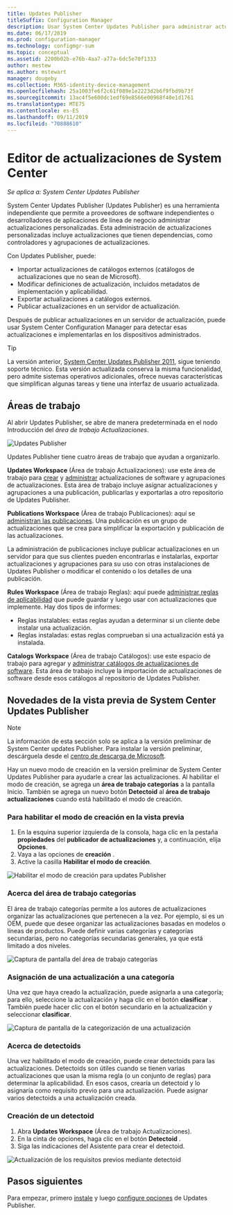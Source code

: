 ```yaml
---
title: Updates Publisher
titleSuffix: Configuration Manager
description: Usar System Center Updates Publisher para administrar actualizaciones personalizadas
ms.date: 06/17/2019
ms.prod: configuration-manager
ms.technology: configmgr-sum
ms.topic: conceptual
ms.assetid: 2200b02b-e76b-4aa7-a77a-6dc5e70f1333
author: mestew
ms.author: mstewart
manager: dougeby
ms.collection: M365-identity-device-management
ms.openlocfilehash: 25a1003fe6f2c61f089e1e2223d2b6f9fbd9b73f
ms.sourcegitcommit: 13ac4f5e600dc1edf69e8566e00968f40e1d1761
ms.translationtype: MTE75
ms.contentlocale: es-ES
ms.lasthandoff: 09/11/2019
ms.locfileid: "70888610"
---
```

# <a name="system-center-updates-publisher"></a>Editor de actualizaciones de System Center

*Se aplica a: System Center Updates Publisher*

System Center Updates Publisher (Updates Publisher) es una herramienta independiente que permite a proveedores de software independientes o desarrolladores de aplicaciones de línea de negocio administrar actualizaciones personalizadas. Esta administración de actualizaciones personalizadas incluye actualizaciones que tienen dependencias, como controladores y agrupaciones de actualizaciones.

Con Updates Publisher, puede:

-   Importar actualizaciones de catálogos externos (catálogos de actualizaciones que no sean de Microsoft).
-   Modificar definiciones de actualización, incluidos metadatos de implementación y aplicabilidad.
-   Exportar actualizaciones a catálogos externos.
-   Publicar actualizaciones en un servidor de actualización.

Después de publicar actualizaciones en un servidor de actualización, puede usar System Center Configuration Manager para detectar esas actualizaciones e implementarlas en los dispositivos administrados.

> [!TIP]  
> La versión anterior, [System Center Updates Publisher 2011](https://go.microsoft.com/fwlink/?LinkId=848111), sigue teniendo soporte técnico. Esta versión actualizada conserva la misma funcionalidad, pero admite sistemas operativos adicionales, ofrece nuevas características que simplifican algunas tareas y tiene una interfaz de usuario actualizada.

## <a name="workspaces"></a>Áreas de trabajo
Al abrir Updates Publisher, se abre de manera predeterminada en el nodo Introducción del *área de trabajo Actualizaciones*.

![Updates Publisher](media/console1.png)   


Updates Publisher tiene cuatro áreas de trabajo que ayudan a organizarlo.


**Updates Workspace** (Área de trabajo Actualizaciones): use este área de trabajo para [crear](/sccm/sum/tools/create-updates-with-updates-publisher) y [administrar](/sccm/sum/tools/manage-updates-with-updates-publisher) actualizaciones de software y agrupaciones de actualizaciones. Esta área de trabajo incluye asignar actualizaciones y agrupaciones a una publicación, publicarlas y exportarlas a otro repositorio de Updates Publisher.

**Publications Workspace** (Área de trabajo Publicaciones): aquí se [administran las publicaciones](/sccm/sum/tools/updates-publisher-publications). Una publicación es un grupo de actualizaciones que se crea para simplificar la exportación y publicación de las actualizaciones.

La administración de publicaciones incluye publicar actualizaciones en un servidor para que sus clientes pueden encontrarlas e instalarlas, exportar actualizaciones y agrupaciones para su uso con otras instalaciones de Updates Publisher o modificar el contenido o los detalles de una publicación.

**Rules Workspace** (Área de trabajo Reglas): aquí puede [administrar reglas de aplicabilidad](/sccm/sum/tools/updates-publisher-applicability-rules) que puede guardar y luego usar con actualizaciones que implemente. Hay dos tipos de informes:

-   Reglas instalables: estas reglas ayudan a determinar si un cliente debe instalar una actualización.
-   Reglas instaladas: estas reglas comprueban si una actualización está ya instalada.

**Catalogs Workspace** (Área de trabajo Catálogos): use este espacio de trabajo para agregar y [administrar catálogos de actualizaciones de software](/sccm/sum/tools/updates-publisher-catalogs). Esta área de trabajo incluye la importación de actualizaciones de software desde esos catálogos al repositorio de Updates Publisher.

## <a name="whats-new-in-the-system-center-updates-publisher-preview"></a>Novedades de la vista previa de System Center Updates Publisher

>[!NOTE] 
>La información de esta sección solo se aplica a la versión preliminar de System Center updates Publisher. Para instalar la versión preliminar, descárguela desde el [centro de descarga de Microsoft](https://www.microsoft.com/download/details.aspx?id=58390).

Hay un nuevo modo de creación en la versión preliminar de System Center Updates Publisher para ayudarle a crear las actualizaciones. Al habilitar el modo de creación, se agrega un **área de trabajo categorías** a la pantalla Inicio. También se agrega un nuevo botón **Detectoid** al **área de trabajo actualizaciones** cuando está habilitado el modo de creación. 

### <a name="to-enable-authoring-mode-in-the-preview"></a>Para habilitar el modo de creación en la vista previa

1. En la esquina superior izquierda de la consola, haga clic en la pestaña **propiedades** del **publicador de actualizaciones** y, a continuación, elija **Opciones**.
1. Vaya a las opciones de **creación** .
1. Active la casilla **Habilitar el modo de creación**.

![Habilitar el modo de creación para updates Publisher](media/scup-enable-authoring-mode.png)

### <a name="about-the-categories-workspace"></a>Acerca del área de trabajo categorías

El área de trabajo categorías permite a los autores de actualizaciones organizar las actualizaciones que pertenecen a la vez. Por ejemplo, si es un OEM, puede que desee organizar las actualizaciones basadas en modelos o líneas de productos. Puede definir varias categorías y categorías secundarias, pero no categorías secundarias generales, ya que está limitado a dos niveles.

![Captura de pantalla del área de trabajo categorías](media/scup-categories-workspace.png)

### <a name="assign-an-update-to-a-category"></a>Asignación de una actualización a una categoría

Una vez que haya creado la actualización, puede asignarla a una categoría; para ello, seleccione la actualización y haga clic en el botón **clasificar** . También puede hacer clic con el botón secundario en la actualización y seleccionar **clasificar**.

![Captura de pantalla de la categorización de una actualización](media/scup-categorize-update.png)


### <a name="about-detectoids"></a>Acerca de detectoids

Una vez habilitado el modo de creación, puede crear detectoids para las actualizaciones. Detectoids son útiles cuando se tienen varias actualizaciones que usan la misma regla (o un conjunto de reglas) para determinar la aplicabilidad. En esos casos, crearía un detectoid y lo asignaría como requisito previo para una actualización. Puede asignar varios detectoids a una actualización creada.


### <a name="create-a-detectoid"></a>Creación de un detectoid

1. Abra **Updates Workspace** (Área de trabajo Actualizaciones).
1. En la cinta de opciones, haga clic en el botón **Detectoid** .
1. Siga las indicaciones del Asistente para crear el detectoid.



![Actualización de los requisitos previos mediante detectoid](media/scup-detectoid-as-prerequisite.png)


## <a name="next-steps"></a>Pasos siguientes
Para empezar, primero [instale](/sccm/sum/tools/install-updates-publisher) y luego [configure opciones](/sccm/sum/tools/updates-publisher-options) de Updates Publisher.
